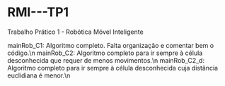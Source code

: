 # RMI---TP1
Trabalho Prático 1 - Robótica Móvel Inteligente

mainRob_C1: Algoritmo completo. Falta organização e comentar bem o código.\n
mainRob_C2: Algoritmo completo para ir sempre à célula desconhecida que requer de menos movimentos.\n
mainRob_C2_d: Algoritmo completo para ir sempre à célula desconhecida cuja distância euclidiana é menor.\n
